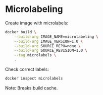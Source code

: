 # Microlabeling

Create image with microlabels:

```bash
docker build \
    --build-arg IMAGE_NAME=microlabeling \
    --build-arg IMAGE_VERSION=1.0 \
    --build-arg SOURCE_REPO=none \
    --build-arg SOURCE_REVISION=1.0 \
    --tag microlabels \
    .
```

Check correct labels:

```bash
docker inspect microlabels
```

Note: Breaks build cache.